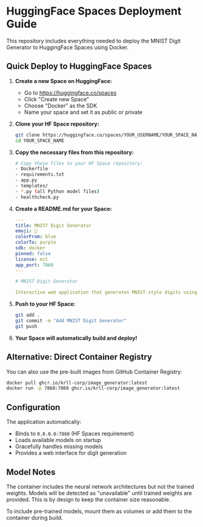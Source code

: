 # HuggingFace Spaces Deployment Guide

This repository includes everything needed to deploy the MNIST Digit Generator to HuggingFace Spaces using Docker.

## Quick Deploy to HuggingFace Spaces

1. **Create a new Space on HuggingFace:**
   - Go to https://huggingface.co/spaces
   - Click "Create new Space"
   - Choose "Docker" as the SDK
   - Name your space and set it as public or private

2. **Clone your HF Space repository:**
   ```bash
   git clone https://huggingface.co/spaces/YOUR_USERNAME/YOUR_SPACE_NAME
   cd YOUR_SPACE_NAME
   ```

3. **Copy the necessary files from this repository:**
   ```bash
   # Copy these files to your HF Space repository:
   - Dockerfile
   - requirements.txt
   - app.py
   - templates/
   - *.py (all Python model files)
   - healthcheck.py
   ```

4. **Create a README.md for your Space:**
   ```yaml
   ---
   title: MNIST Digit Generator
   emoji: 🔢
   colorFrom: blue
   colorTo: purple
   sdk: docker
   pinned: false
   license: mit
   app_port: 7860
   ---
   
   # MNIST Digit Generator
   
   Interactive web application that generates MNIST-style digits using various deep learning models.
   ```

5. **Push to your HF Space:**
   ```bash
   git add .
   git commit -m "Add MNIST Digit Generator"
   git push
   ```

6. **Your Space will automatically build and deploy!**

## Alternative: Direct Container Registry

You can also use the pre-built images from GitHub Container Registry:

```bash
docker pull ghcr.io/krll-corp/image_generator:latest
docker run -p 7860:7860 ghcr.io/krll-corp/image_generator:latest
```

## Configuration

The application automatically:
- Binds to `0.0.0.0:7860` (HF Spaces requirement)
- Loads available models on startup
- Gracefully handles missing models
- Provides a web interface for digit generation

## Model Notes

The container includes the neural network architectures but not the trained weights. Models will be detected as "unavailable" until trained weights are provided. This is by design to keep the container size reasonable.

To include pre-trained models, mount them as volumes or add them to the container during build.